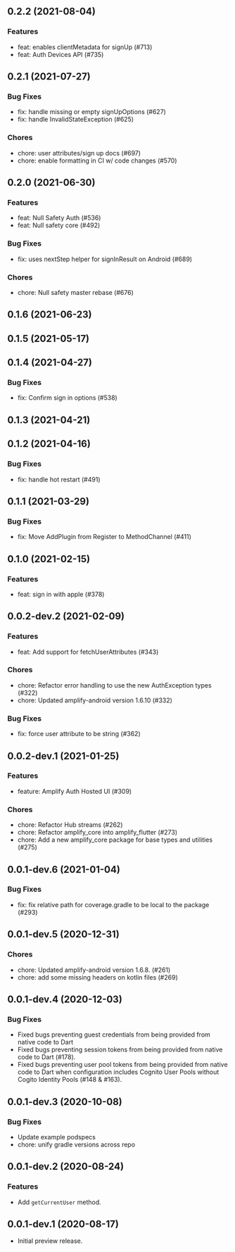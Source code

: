 ## 0.2.2 (2021-08-04)

### Features

- feat: enables clientMetadata for signUp (#713)
- feat: Auth Devices API (#735)

## 0.2.1 (2021-07-27)

### Bug Fixes

- fix: handle missing or empty signUpOptions (#627)
- fix: handle InvalidStateException (#625)

### Chores

- chore: user attributes/sign up docs (#697)
- chore: enable formatting in CI w/ code changes (#570)

## 0.2.0 (2021-06-30)

### Features

- feat: Null Safety Auth (#536)
- feat: Null safety core (#492)

### Bug Fixes

- fix: uses nextStep helper for signInResult on Android (#689)

### Chores

- chore: Null safety master rebase (#676)

## 0.1.6 (2021-06-23)

## 0.1.5 (2021-05-17)

## 0.1.4 (2021-04-27)

### Bug Fixes

- fix: Confirm sign in options (#538)

## 0.1.3 (2021-04-21)

## 0.1.2 (2021-04-16)

### Bug Fixes

- fix: handle hot restart (#491)

## 0.1.1 (2021-03-29)

### Bug Fixes

- fix: Move AddPlugin from Register to MethodChannel (#411)

## 0.1.0 (2021-02-15)

### Features

- feat: sign in with apple (#378)

## 0.0.2-dev.2 (2021-02-09)

### Features

- feat: Add support for fetchUserAttributes (#343)

### Chores

- chore: Refactor error handling to use the new AuthException types (#322)
- chore: Updated amplify-android version 1.6.10 (#332)

### Bug Fixes

- fix: force user attribute to be string (#362)

## 0.0.2-dev.1 (2021-01-25)

### Features
- feature: Amplify Auth Hosted UI (#309)

### Chores

- chore: Refactor Hub streams (#262)
- chore: Refactor amplify_core into amplify_flutter (#273)
- chore: Add a new amplify_core package for base types and utilities (#275)

## 0.0.1-dev.6 (2021-01-04)

### Bug Fixes

- fix: fix relative path for coverage.gradle to be local to the package (#293)

## 0.0.1-dev.5 (2020-12-31)

### Chores

- chore: Updated amplify-android version 1.6.8. (#261)
- chore: add some missing headers on kotlin files (#269)

## 0.0.1-dev.4 (2020-12-03)

### Bug Fixes

- Fixed bugs preventing guest credentials from being provided from native code to Dart
- Fixed bugs preventing session tokens from being provided from native code to Dart (#178).
- Fixed bugs preventing user pool tokens from being provided from native code to Dart when configuration includes Cognito User Pools without Cogito Identity Pools (#148 & #163).

## 0.0.1-dev.3 (2020-10-08)

### Bug Fixes

- Update example podspecs
- chore: unify gradle versions across repo

## 0.0.1-dev.2 (2020-08-24)

### Features

- Add `getCurrentUser` method.

## 0.0.1-dev.1 (2020-08-17)

- Initial preview release.
